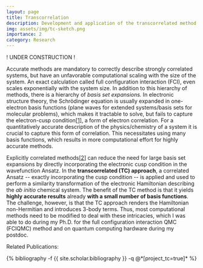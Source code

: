 ```yaml
---
layout: page
title: Transcorrelation
description: Development and application of the transcorrelated method
img: assets/img/tc-sketch.png
importance: 2
category: Research
---
```


! UNDER CONSTRUCTION ! <br>

<p>
	Accurate methods are mandatory to 
	correctly describe strongly correlated systems, but have an unfavorable computational scaling with 
	the size of the system.
	An exact calculation called full configuration interaction (FCI), 
	even scales exponentially with the system size.
	In addition to this hierarchy of methods, there is a hierarchy of 
	<i>basis set expansions.</i>
	In electronic structure theory, the Schrödinger equation is usually expanded in one-electron basis functions (plane waves for extended systems/basis sets for molecular problems), 
	which makes it tractable to solve, but
	fails to capture the 
	electron-cusp condition[<a href='https://onlinelibrary.wiley.com/doi/10.1002/cpa.3160100201'>1</a>], a form of electron correlation.
	For a quantitatively accurate description of the physics/chemistry of a system
	it is crucial to capture this form of correlation.
	This necessitates using many basis functions, which results in more computational effort for highly accurate methods.

</p>

<p>
    Explicitly correlated methods[<a href="https://link.springer.com/article/10.1007/BF00527669">2</a>] can reduce the need for large basis set expansions by  directly incorporating the electronic cusp condition
	in the wavefunction Ansatz. 
	In the <b>transcorrelated (TC) approach</b>, a correlated Ansatz -- exactly incorporating the  cusp condition -- is applied and used to perform a similarity transformation 
	of the electronic Hamiltonian describing the <i>ab initio</i> chemical system.
    The benefit of the TC method is that it yields <b>highly accurate results</b> already <b>with a small number of basis functions</b>.
	The challenge, however, is that the TC approach renders the Hamiltonian 
	non-Hermitian and introduces 3-body terms.
	Thus, most computational methods need to be modified to deal with these intricacies, which I was able to do during my Ph.D. for the full configuration interaction QMC (FCIQMC) method and on quantum computing hardware during my postdoc. 
 
</p>

Related Publications: 
<div class="publications">
    {% bibliography -f {{ site.scholar.bibliography }} -q @*[project_tc=true]* %}
</div>
